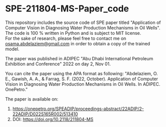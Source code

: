 # SPE-211804-MS-Paper_code

This repository includes the source code of SPE paper titled "Application of Computer Vision in Diagnosing Water Production Mechanisms in Oil Wells".\
The code is 100 % written in Python and is subject to MIT license.\
For the sake of research, please feel free to contact me on osama.abdelaziem@gmail.com in order to obtain a copy of the trained model.

The paper was published in ADIPEC "Abu Dhabi International Petroleum Exhibition and Conference" 2022 on day 2, Nov 01.

You can cite the paper using the APA format as following: "Abdelaziem, O. E., Gawish, A. A., & Farrag, S. F. (2022, October). Application of Computer Vision in Diagnosing Water Production Mechanisms in Oil Wells. In ADIPEC. OnePetro."

The paper is available on: 
1) https://onepetro.org/SPEADIP/proceedings-abstract/22ADIP/2-22ADIP/D022S165R002/513410
2) DOI: https://doi.org/10.2118/211804-MS

